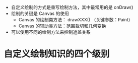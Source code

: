 + 自定义绘制的方式是重写绘制方法，其中最常用的是 onDraw()
+ 绘制的关键是 Canvas 的使用
    + Canvas 的绘制类方法： drawXXX() （关键参数：Paint）
    + Canvas 的辅助类方法：范围裁切和几何变换
+ 可以使用不同的绘制方法来控制遮盖关系


# 自定义绘制知识的四个级别






















































































#
